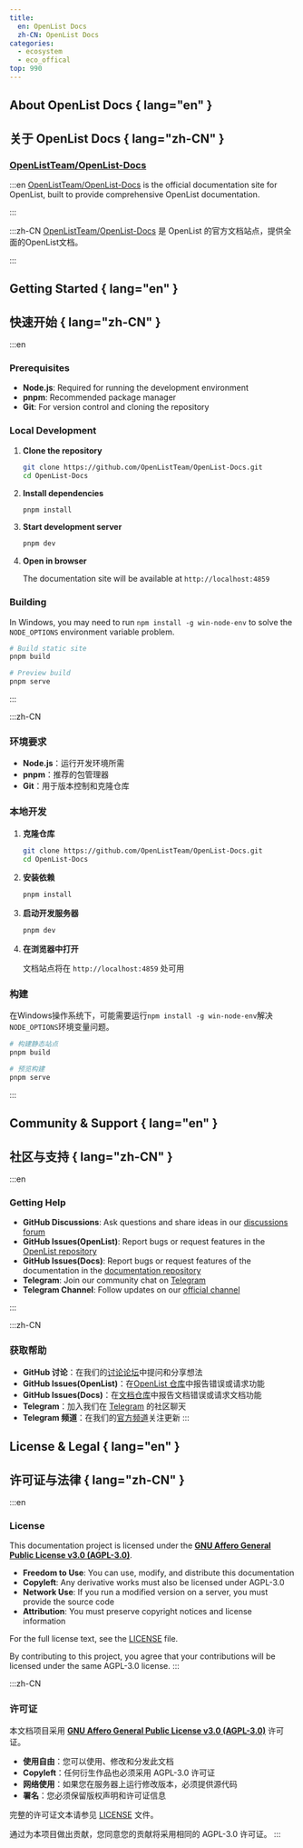 ```yaml
---
title:
  en: OpenList Docs
  zh-CN: OpenList Docs
categories:
  - ecosystem
  - eco_offical
top: 990
---
```


## About OpenList Docs { lang="en" }

## 关于 OpenList Docs { lang="zh-CN" }

### [OpenListTeam/OpenList-Docs](https://github.com/OpenListTeam/OpenList-Docs)

:::en
[OpenListTeam/OpenList-Docs](https://github.com/OpenListTeam/OpenList-Docs) is the official documentation site for OpenList, built to provide comprehensive OpenList documentation.

:::

:::zh-CN
[OpenListTeam/OpenList-Docs](https://github.com/OpenListTeam/OpenList-Docs) 是 OpenList 的官方文档站点，提供全面的OpenList文档。

:::

## Getting Started { lang="en" }

## 快速开始 { lang="zh-CN" }

:::en

### Prerequisites

- **Node.js**: Required for running the development environment
- **pnpm**: Recommended package manager
- **Git**: For version control and cloning the repository

### Local Development

1. **Clone the repository**

   ```bash
   git clone https://github.com/OpenListTeam/OpenList-Docs.git
   cd OpenList-Docs
   ```

2. **Install dependencies**

   ```bash
   pnpm install
   ```

3. **Start development server**

   ```bash
   pnpm dev
   ```

4. **Open in browser**

   The documentation site will be available at `http://localhost:4859`

### Building

In Windows, you may need to run `npm install -g win-node-env` to solve the `NODE_OPTIONS` environment variable problem.

```bash
# Build static site
pnpm build

# Preview build
pnpm serve
```

:::

:::zh-CN

### 环境要求

- **Node.js**：运行开发环境所需
- **pnpm**：推荐的包管理器
- **Git**：用于版本控制和克隆仓库

### 本地开发

1. **克隆仓库**

   ```bash
   git clone https://github.com/OpenListTeam/OpenList-Docs.git
   cd OpenList-Docs
   ```

2. **安装依赖**

   ```bash
   pnpm install
   ```

3. **启动开发服务器**

   ```bash
   pnpm dev
   ```

4. **在浏览器中打开**

   文档站点将在 `http://localhost:4859` 处可用

### 构建

在Windows操作系统下，可能需要运行`npm install -g win-node-env`解决`NODE_OPTIONS`环境变量问题。

```bash
# 构建静态站点
pnpm build

# 预览构建
pnpm serve
```

:::

## Community & Support { lang="en" }

## 社区与支持 { lang="zh-CN" }

:::en

### Getting Help

- **GitHub Discussions**: Ask questions and share ideas in our [discussions forum](https://github.com/OpenListTeam/OpenList/discussions)
- **GitHub Issues(OpenList)**: Report bugs or request features in the [OpenList repository](https://github.com/OpenListTeam/OpenList/issues)
- **GitHub Issues(Docs)**: Report bugs or request features of the documentation in the [documentation repository](https://github.com/OpenListTeam/OpenList-Docs/issues)
- **Telegram**: Join our community chat on [Telegram](https://t.me/OpenListTeam)
- **Telegram Channel**: Follow updates on our [official channel](https://t.me/OpenListOfficial)

:::

:::zh-CN

### 获取帮助

- **GitHub 讨论**：在我们的[讨论论坛](https://github.com/OpenListTeam/OpenList/discussions)中提问和分享想法
- **GitHub Issues(OpenList)**：在[OpenList 仓库](https://github.com/OpenListTeam/OpenList/issues)中报告错误或请求功能
- **GitHub Issues(Docs)**：在[文档仓库](https://github.com/OpenListTeam/OpenList-Docs/issues)中报告文档错误或请求文档功能
- **Telegram**：加入我们在 [Telegram](https://t.me/OpenListTeam) 的社区聊天
- **Telegram 频道**：在我们的[官方频道](https://t.me/OpenListOfficial)关注更新
  :::

## License & Legal { lang="en" }

## 许可证与法律 { lang="zh-CN" }

:::en

### License

This documentation project is licensed under the **[GNU Affero General Public License v3.0 (AGPL-3.0)](https://www.gnu.org/licenses/agpl-3.0.en.html)**.

- **Freedom to Use**: You can use, modify, and distribute this documentation
- **Copyleft**: Any derivative works must also be licensed under AGPL-3.0
- **Network Use**: If you run a modified version on a server, you must provide the source code
- **Attribution**: You must preserve copyright notices and license information

For the full license text, see the [LICENSE](https://github.com/OpenListTeam/OpenList-Docs/blob/main/LICENSE) file.

By contributing to this project, you agree that your contributions will be licensed under the same AGPL-3.0 license.
:::

:::zh-CN

### 许可证

本文档项目采用 **[GNU Affero General Public License v3.0 (AGPL-3.0)](https://www.gnu.org/licenses/agpl-3.0.en.html)** 许可证。

- **使用自由**：您可以使用、修改和分发此文档
- **Copyleft**：任何衍生作品也必须采用 AGPL-3.0 许可证
- **网络使用**：如果您在服务器上运行修改版本，必须提供源代码
- **署名**：您必须保留版权声明和许可证信息

完整的许可证文本请参见 [LICENSE](https://github.com/OpenListTeam/OpenList-Docs/blob/main/LICENSE) 文件。

通过为本项目做出贡献，您同意您的贡献将采用相同的 AGPL-3.0 许可证。
:::
